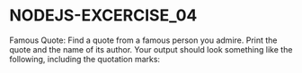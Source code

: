 # NODEJS-EXCERCISE_04
Famous Quote: Find a quote from a famous person you admire. Print the quote and the name of  its author. Your output should look something like the following, including the quotation marks:
